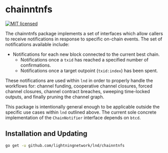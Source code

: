 # chainntnfs

[![MIT licensed](https://img.shields.io/badge/license-MIT-blue.svg)](https://github.com/lightningnetwork/lnd/blob/master/LICENSE)

The chainntnfs package implements a set of interfaces which allow callers to
receive notifications in response to specific on-chain events. The set of
notifications available include:

- Notifications for each new block connected to the current best chain.
  - Notifications once a `txid` has reached a specified number of
    confirmations.
  - Notifications once a target outpoint (`txid:index`) has been spent.

These notifications are used within `lnd` in order to properly handle the
workflows for: channel funding, cooperative channel closures, forced channel
closures, channel contract breaches, sweeping time-locked outputs, and finally
pruning the channel graph.

This package is intentionally general enough to be applicable outside the
specific use cases within `lnd` outlined above. The current sole concrete
implementation of the `ChainNotifier` interface depends on `btcd`.

## Installation and Updating

```bash
go get -u github.com/lightningnetwork/lnd/chainntnfs
```
